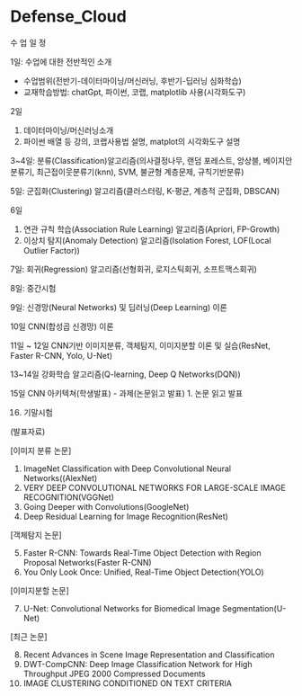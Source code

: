 # Defense_Cloud

수 업 일 정

1일: 수업에 대한 전반적인 소개 
  - 수업범위(전반기-데이터마이닝/머신러닝, 후반기-딥러닝 심화학습)
  - 교재학습방법: chatGpt, 파이썬, 코랩, matplotlib 사용(시각화도구) 

2일
   1. 데이터마이닝/머신러닝소개
   2. 파이썬 배열 등 강의, 코랩사용법 설명, matplot의 시각화도구 설명

3~4일: 분류(Classification)알고리즘(의사결정나무, 랜덤 포레스트, 앙상블, 베이지안분류기, 최근접이웃분류기(knn), SVM, 불균형 계층문제, 규칙기반분류)

5일: 군집화(Clustering) 알고리즘(클러스터링, K-평균, 계층적 군집화, DBSCAN)

6일 
   1. 연관 규칙 학습(Association Rule Learning) 알고리즘(Apriori, FP-Growth)
   2. 이상치 탐지(Anomaly Detection) 알고리즘(Isolation Forest, LOF(Local Outlier Factor))

7일: 회귀(Regression) 알고리즘(선형회귀, 로지스틱회귀, 소프트맥스회귀)

8일: 중간시험
  
9일: 신경망(Neural Networks) 및 딥러닝(Deep Learning) 이론

10일 CNN(합성곱 신경망) 이론

11일 ~ 12일 CNN기반 이미지분류, 객체탐지, 이미지분할 이론 및 실습(ResNet, Faster R-CNN, Yolo, U-Net)

13~14일 강화학습 알고리즘(Q-learning, Deep Q Networks(DQN))

15일 CNN 아키텍쳐(학생발표) - 과제(논문읽고 발표)
    1. 논문 읽고 발표


16. 기말시험



(발표자료)

[이미지 분류 논문]
1. ImageNet Classification with Deep Convolutional Neural Networks((AlexNet)
2. VERY DEEP CONVOLUTIONAL NETWORKS FOR LARGE-SCALE IMAGE RECOGNITION(VGGNet)
3. Going Deeper with Convolutions(GoogleNet)
4. Deep Residual Learning for Image Recognition(ResNet)

[객체탐지 논문]

5. Faster R-CNN: Towards Real-Time Object Detection with Region Proposal Networks(Faster R-CNN)
6. You Only Look Once: Unified, Real-Time Object Detection(YOLO)

[이미지분할 논문]

7. U-Net: Convolutional Networks for Biomedical Image Segmentation(U-Net)


[최근 논문]

8. Recent Advances in Scene Image Representation and Classification
9. DWT-CompCNN: Deep Image Classification Network for High Throughput JPEG 2000 Compressed Documents
10. IMAGE CLUSTERING CONDITIONED ON TEXT CRITERIA

